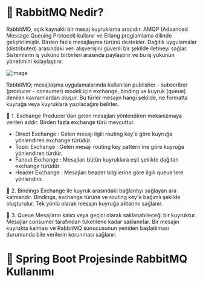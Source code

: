 # 🎯 RabbitMQ Nedir?

RabbitMQ, açık kaynaklı bir mesaj kuyruklama aracıdır. AMQP (Advanced Message Queuing Protocol) kullanır ve Erlang proglamlama dilinde geliştirilmiştir. Birden fazla mesajlaşma türünü destekler. Dağıtık uygulamalar (distributed) arasındaki veri alışverişini güvenli bir şekilde iletmeyi sağlar. Sistemlerin iş yükünü birbirleri arasında paylaştırır ve bu iş yükünün yönetimini kolaylaştırır. 

![image](https://user-images.githubusercontent.com/91599453/231185467-7a5af602-f5f3-4eb8-acff-43370aa7e303.png)

RabbitMQ; mesajlaşma uygulamalarında kullanılan publisher - subscriber (producer - consumer) modeli için exchange, binding ve kuyruk (queue) denilen kavramlardan oluşur. Bu türler mesajın hangi şekilde, ne formatta kuyruğa veya kuyruklara yazılacağını belirler. 

🎯 1. Exchange
  Producer'dan gelen mesajları yönlendiren mekanizmaya verilen addır. Birden fazla exchange türü mevcuttur.
  - Direct Exchange : Gelen mesajı ilgili routing key'e göre kuyruğa yönlendiren exchange türüdür.
  - Topic Exchange : Gelen mesajı routing key pattern'ine göre kuyruğa yönlendiren türdür.
  - Fanout Exchange : Mesajları bütün kuyruklara eşit şekilde dağıtan exchange türüdür.
  - Header Exchange : Mesajları header bilgilerine göre ilgili queue'lere yönlendirir.

🎯 2. Bindings
  Exchange ile kuyruk arasındaki bağlantıyı sağlayan ara katmandır. Bindings, exchange türüne ve routing key'e bağımlı şekilde oluşturulur. Tek yönlü olarak mesajın kuyruğa aktarımı sağlanır.

🎯 3. Queue
  Mesajların kalıcı veya geçici olarak saklanabileceği bir kuyruktur. Mesajlar consumer tarafından tüketilene kadar saklanırlar. Bir mesajın kuyrukta kalması ve RabbitMQ sunucusunun yeniden başlatılması durumunda bile verilerin korunması sağlanır.

# 📌 Spring Boot Projesinde RabbitMQ Kullanımı
